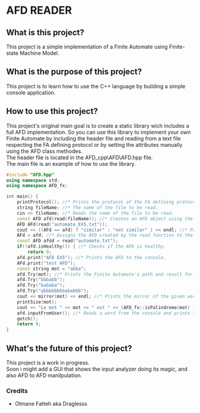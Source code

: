 <h1>AFD READER</h1>

<h2>What is this project?</h2>
This project is a simple implementation of a Finite Automate using Finite-state Machine Model.

<h2>What is the purpose of this project?</h2>
This project is to learn how to use the C++ language by building a simple console application.

<h2>How to use this project?</h2>
This project's original main goal is to create a static library wich includes a full AFD implementation.
So you can use this library to implement your own Finite Automate by including the header file and reading from a text file respecting the FA defining protocol or by setting the attributes manually using the AFD class methodes. <br>
The header file is located in the AFD_cpp\AFD\AFD.hpp file.<br>
The main file is an example of how to use the library.

~~~cpp
#include "AFD.hpp"
using namespace std;
using namespace AFD_fx;

int main() {
    printProtocol(); //* Prints the protocol of the FA defining protocol to the console.
    string fileName; //* The name of the file to be read.	
    cin >> fileName; //* Reads the name of the file to be read.
    const AFD afd(read(fileName)); //* Creates an AFD object using the read function.
    AFD AFd(read("automate_EX5.txt")); 
    cout << ((AFd == afd) ? "similar" : "not similar" ) << endl; //* Prints if the AFD is similar to the AFD created by the read function.
    AFd = afd; //* Assigns the AFD created by the read function to the AFD created by the AFD object.
    const AFD afdd = read("automate.txt"); 
    if(!afd.isHealthy()) { //* Checks if the AFD is healthy.
        return 0;
    afd.print("AFD EX5"); //* Prints the AFD to the console.
    AFd.print("test AFD");
    const string mot = "abba";
    afd.Try(mot); //* Prints the Finite Automate's path and result for the given word.
    afd.Try("bbbabb");
    afd.Try("bababa");
    afd.Try("abbbbbbbbababbb");
    cout << mirror(mot) << endl; //* Prints the mirror of the given word.
    printSize(mot);
    cout << "Le mot " << mot << " est " << (AFD_fx::isPalindrome(mot) ? "" : "pas ") << "un palindrome" << endl;
    afd.inputFromUser(); //* Reads a word from the console and prints the Finite Automate's path and result for the given word.
    getch();
    return 0;
}
~~~	

<h2>What's the future of this project?</h2>
This project is a work in progress.<br>
Soon i might add a GUI that shows the input analyzer doing its magic, and also AFD to AFD manilpulation.<br>

<h3>Credits</h3>
<ul>
<li>Otmane Fatteh aka Draglesss</li>
</ul>
